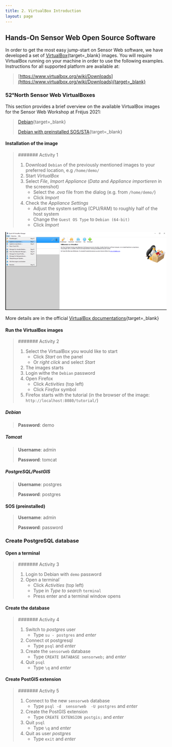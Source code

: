 ```yaml
---
title: 2. VirtualBox Introduction
layout: page
---
```


## Hands-On Sensor Web Open Source Software

In order to get the most easy jump-start on Sensor Web software, we have
developed a set of [VirtualBox](https://www.virtualbox.org/){target=_blank}
 images. You will
require VirtualBox running on your machine in order to use the following examples.
Instructions for all supported platform are available at:

> [https://www.virtualbox.org/wiki/Downloads](https://www.virtualbox.org/wiki/Downloads){target=_blank}

### 52°North Sensor Web VirtualBoxes

This section provides a brief overview on the available VirtualBox images for
the Sensor Web Workshop at Fréjus 2021:

> [Debian](https://52north.org/delivery/SensorWeb/Workshops/Frejus_2021/Sensor%20Web%20Workshop%202021.ova){target=_blank}
>
> [Debian with preinstalled SOS/STA](https://52north.org/delivery/SensorWeb/Workshops/Frejus_2021/Sensor%20Web%20Workshop%202021%20inst.ova){target=_blank}

#### Installation of the image

> ####### Activity 1
>
> 1. Download `Debian` of the previously mentioned images to your preferred location, e.g `/home/demo/`
> 1. Start *VirtualBox*
> 1. Select *File*, *Import Appliance* (*Data* and *Appliance importieren* in the screenshot)
>     * Select the *.ova* file from the dialog (e.g. from `/home/demo/`)
>     * Click *Import*
> 1. Check the *Appliance Settings*
>     * Adjust the system setting (CPU/RAM) to roughly half of the host system
>     * Change the `Guest OS Type` to `Debian (64-bit)`
>     * Click *Import*

![VirtualBox_1.png](../images/VirtualBox_1.png "VirtualBox")

More details are in the official [VirtualBox documentations](https://www.virtualbox.org/manual/ch01.html#ovf-import-appliance){target=_blank}

#### Run the VirtualBox images

> ####### Activity 2
>
>1. Select the VirtualBox you would like to start
>     * Click *Start* on the panel
>     * Or *right click* and select *Start*
>1. The images starts
>1. Login withe the `Debian` password
>1. Open Firefox
>     * Click *Activities* (top left)
>     * Click *Firefox* symbol
>1. Firefox starts with the tutorial (in the browser of the image: `http://localhost:8080/tutorial/`)

##### Debian

> **Password**: demo

##### Tomcat

> **Username**: admin
>
> **Password**: tomcat

##### PostgreSQL/PostGIS

> **Username**: postgres
>
> **Password**: postgres

#### SOS (preinstalled)

> **Username**: admin
>
> **Password**: password

### Create PostgreSQL database

#### Open a terminal

> ####### Activity 3
>
> 1. Login to Debian with `demo` password
> 1. Open a terminal´
>     * Click *Activities* (top left)
>     * Type in *Type to search* `terminal`
>     * Press enter and a terminal window opens

#### Create the database

> ####### Activity 4
>
> 1. Switch to *postgres* user
>     * Type `su - postgres` and *enter*
> 1. Connect ot postgresql
>     * Type `psql` and *enter*
> 1. Create the `sensorweb` database
>     * Type `CREATE DATABASE sensorweb;` and *enter*
> 1. Quit `psql`
>     * Type `\q` and *enter*

#### Create PostGIS extension

> ####### Activity 5
>
> 1. Connect to the new `sensorweb` database
>     * Type `psql -d  sensorweb  -U postgres` and *enter*
> 1. Create the PostGIS extension
>     * Type `CREATE EXTENSION postgis;` and *enter*
> 1. Quit `psql`
>     * Type `\q` and *enter*
> 1. Quit as user *postgres*
>     * Type `exit` and *enter*
